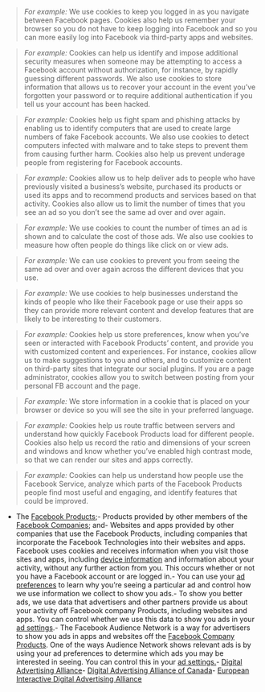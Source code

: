 
> *For example:* We use cookies to keep you logged in as you navigate between Facebook pages. Cookies also help us remember your browser so you do not have to keep logging into Facebook and so you can more easily log into Facebook via third-party apps and websites.

> *For example:* Cookies can help us identify and impose additional security measures when someone may be attempting to access a Facebook account without authorization, for instance, by rapidly guessing different passwords. We also use cookies to store information that allows us to recover your account in the event you’ve forgotten your password or to require additional authentication if you tell us your account has been hacked.

> *For example:* Cookies help us fight spam and phishing attacks by enabling us to identify computers that are used to create large numbers of fake Facebook accounts. We also use cookies to detect computers infected with malware and to take steps to prevent them from causing further harm. Cookies also help us prevent underage people from registering for Facebook accounts.

> *For example:* Cookies allow us to help deliver ads to people who have previously visited a business’s website, purchased its products or used its apps and to recommend products and services based on that activity. Cookies also allow us to limit the number of times that you see an ad so you don’t see the same ad over and over again.

> *For example:* We use cookies to count the number of times an ad is shown and to calculate the cost of those ads. We also use cookies to measure how often people do things like click on or view ads.

> *For example:* We can use cookies to prevent you from seeing the same ad over and over again across the different devices that you use.

> *For example:* We use cookies to help businesses understand the kinds of people who like their Facebook page or use their apps so they can provide more relevant content and develop features that are likely to be interesting to their customers.

> *For example:* Cookies help us store preferences, know when you’ve seen or interacted with Facebook Products’ content, and provide you with customized content and experiences. For instance, cookies allow us to make suggestions to you and others, and to customize content on third-party sites that integrate our social plugins. If you are a page administrator, cookies allow you to switch between posting from your personal FB account and the page.

> *For example:* We store information in a cookie that is placed on your browser or device so you will see the site in your preferred language.

> *For example:* Cookies help us route traffic between servers and understand how quickly Facebook Products load for different people. Cookies also help us record the ratio and dimensions of your screen and windows and know whether you’ve enabled high contrast mode, so that we can render our sites and apps correctly.

> *For example:* Cookies can help us understand how people use the Facebook Service, analyze which parts of the Facebook Products people find most useful and engaging, and identify features that could be improved.
- The [Facebook Products](https://www.facebook.com/help/1561485474074139?ref=cookies);- Products provided by other members of the [Facebook Companies](https://www.facebook.com/help/111814505650678?ref=cookies); and- Websites and apps provided by other companies that use the Facebook Products, including companies that incorporate the Facebook Technologies into their websites and apps. Facebook uses cookies and receives information when you visit those sites and apps, including [device information](#) and information about your activity, without any further action from you. This occurs whether or not you have a Facebook account or are logged in.- You can use your [ad preferences](https://www.facebook.com/ads/preferences/edit/) to learn why you’re seeing a particular ad and control how we use information we collect to show you ads.- To show you better ads, we use data that advertisers and other partners provide us about your activity off Facebook company Products, including websites and apps. You can control whether we use this data to show you ads in your [ad settings](https://www.facebook.com/ads/settings).- The Facebook Audience Network is a way for advertisers to show you ads in apps and websites off the [Facebook Company Products](#). One of the ways Audience Network shows relevant ads is by using your ad preferences to determine which ads you may be interested in seeing. You can control this in your [ad settings.](https://www.facebook.com/ads/settings)- [Digital Advertising Alliance](https://l.facebook.com/l.php?u=http%3A%2F%2Fwww.aboutads.info%2Fchoices%2F&amp;h=AT0xyXL6JqeRiplcZTyIsWtizpZ3_39CZ-RfehXt6-psIg43rdSzuWVkTUoOwmx_vP3Q36pQUV-7JD_ShZG4RKbb579A5ekaZjgk5TcQslHa82Crxeo0m6S4Kj6BFl4lSZABT0O2jPQNmqflRm6wpvC5Nak)- [Digital Advertising Alliance of Canada](https://l.facebook.com/l.php?u=http%3A%2F%2Fyouradchoices.ca%2F&amp;h=AT1dTY3VwrrYloeqtWj0_tlWbzCTyliOGHAGroOvsSfqMAuZa2wlXnvRCSax-A4an9e1l_rMX1hDkZR6omdhdIPEYqFZ-lp8fUgx03DA9zZe20VjIIoYq4Vclk9zUb2l2jFGKSX2IwoeL7_p1t-BIizC0TI)- [European Interactive Digital Advertising Alliance](https://l.facebook.com/l.php?u=http%3A%2F%2Fwww.youronlinechoices.eu%2F&amp;h=AT0YSxJEB76x5t1_M1QXD22h_wkz1HYmjKeS8_vxnIiIkggW-pKYOW3LRspUrNxHd9h3z-btlCVPbknoD8LalY29Lj518_8j3llAsuI5Hh1FTYBw0jUK2rOvypqWUA2D6pv6Y-QFcrOjhtsOkLF6Qjeryp8)